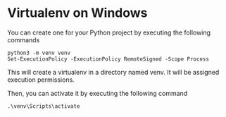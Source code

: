 # Virtualenv on Windows

You can create one for your Python project by executing the following commands

```shell
python3 -m venv venv
Set-ExecutionPolicy -ExecutionPolicy RemoteSigned -Scope Process
```

This will create a virtualenv in a directory named venv.
It will be assigned execution permissions.

Then, you can activate it by executing the following command

```shell
.\venv\Scripts\activate
```
